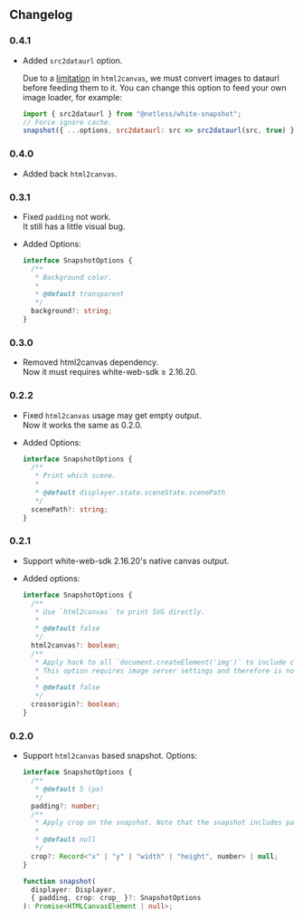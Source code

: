## Changelog

### 0.4.1

- Added `src2dataurl` option.

  Due to a [limitation][1] in `html2canvas`, we must convert images to dataurl before feeding them to it.
  You can change this option to feed your own image loader, for example:

  ```js
  import { src2dataurl } from "@netless/white-snapshot";
  // Force ignore cache.
  snapshot({ ...options, src2dataurl: src => src2dataurl(src, true) });
  ```

[1]: https://github.com/niklasvh/html2canvas/issues/592#issuecomment-727540799

### 0.4.0

- Added back `html2canvas`.

### 0.3.1

- Fixed `padding` not work.\
  It still has a little visual bug.

- Added Options:

  ```ts
  interface SnapshotOptions {
    /**
     * Background color.
     *
     * @default transparent
     */
    background?: string;
  }
  ```

### 0.3.0

- Removed html2canvas dependency.\
  Now it must requires white-web-sdk &ge; 2.16.20.

### 0.2.2

- Fixed `html2canvas` usage may get empty output.\
  Now it works the same as 0.2.0.
- Added Options:

  ```ts
  interface SnapshotOptions {
    /**
     * Print which scene.
     *
     * @default displayer.state.sceneState.scenePath
     */
    scenePath?: string;
  }
  ```

### 0.2.1

- Support white-web-sdk 2.16.20's native canvas output.
- Added options:

  ```ts
  interface SnapshotOptions {
    /**
     * Use `html2canvas` to print SVG directly.
     *
     * @default false
     */
    html2canvas?: boolean;
    /**
     * Apply hack to all `document.createElement('img')` to include crossorigin attribute.
     * This option requires image server settings and therefore is not enabled by default.
     *
     * @default false
     */
    crossorigin?: boolean;
  }
  ```

### 0.2.0

- Support `html2canvas` based snapshot. Options:

  ```ts
  interface SnapshotOptions {
    /**
     * @default 5 (px)
     */
    padding?: number;
    /**
     * Apply crop on the snapshot. Note that the snapshot includes padding.
     *
     * @default null
     */
    crop?: Record<"x" | "y" | "width" | "height", number> | null;
  }

  function snapshot(
    displayer: Displayer,
    { padding, crop: crop_ }?: SnapshotOptions
  ): Promise<HTMLCanvasElement | null>;
  ```
